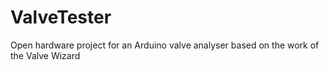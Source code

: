 # ValveTester
Open hardware project for an Arduino valve analyser based on the work of the Valve Wizard
